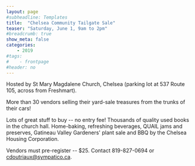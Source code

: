 ```yaml
---
layout: page
#subheadline: Templates
title:  "Chelsea Community Tailgate Sale"
teaser: "Saturday, June 1, 9am to 2pm"
#breadcrumb: true
show_meta: false
categories:
    - 2019
#tags:
#    - frontpage
#header: no
---
```

Hosted by St Mary Magdalene Church, Chelsea (parking lot at 537 Route 105, across from Freshmart).  

More than 30 vendors selling their yard-sale treasures from the trunks of their cars!  

Lots of great stuff to buy -- no entry fee!  Thousands of quality used books in the church hall.  Home-baking, refreshing beverages, QUAIL jams and preserves, Gatineau Valley Gardeners' plant sale and BBQ by the Chelsea Housing Corporation.

Vendors must pre-register -- $25.  Contact 819-827-0694 or [cdoutriaux@sympatico.ca][1].

 [1]: mailto:cdoutriaux@sympatico.ca
